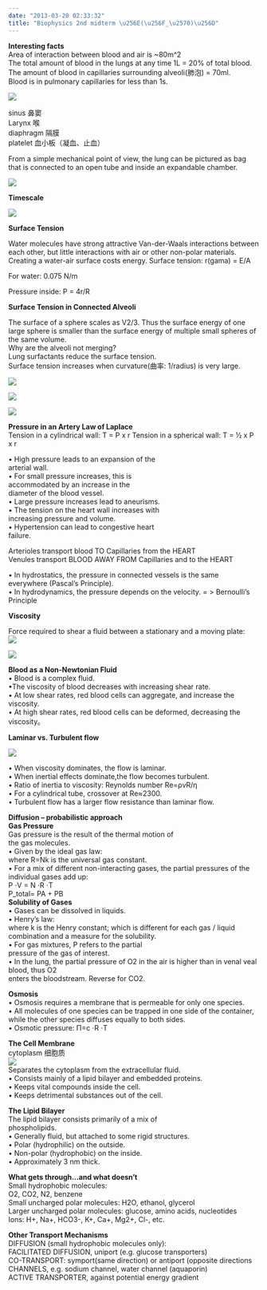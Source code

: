 ```yaml
---
date: "2013-03-20 02:33:32"
title: "Biophysics 2nd midterm \u256E(\u256F_\u2570)\u256D"
---
```


**Interesting facts**  
 Area of interaction between blood and air is ~80m^2  
 The total amount of blood in the lungs at any time 1L = 20% of total blood.  
 The amount of blood in capillaries surrounding alveoli(肺泡) = 70ml.  
 Blood is in pulmonary capillaries for less than 1s.

![](https://architech-blog.s3-ap-southeast-1.amazonaws.com/content/images/uploads/2013/03/si55550999_ma.jpg)

sinus 鼻窦  
 Larynx 喉  
 diaphragm 隔膜  
 platelet 血小板（凝血、止血）

From a simple mechanical point of view, the lung can be pictured as bag that is connected to an open tube and inside an expandable chamber.

![](https://architech-blog.s3-ap-southeast-1.amazonaws.com/content/images/uploads/2013/03/Screen-Shot-2013-03-19-at-10.20.46-PM.png)

**Timescale**

![](https://architech-blog.s3-ap-southeast-1.amazonaws.com/content/images/uploads/2013/03/Screen-Shot-2013-03-19-at-10.28.28-PM.png)

**Surface Tension**

Water molecules have strong attractive Van-der-Waals interactions between each other, but little interactions with air or other non-polar materials. Creating a water-air surface costs energy. Surface tension: r(gama) = E/A

For water: 0.075 N/m

Pressure inside: P = 4r/R

**Surface Tension in Connected Alveoli**

The surface of a sphere scales as V2/3. Thus the surface energy of one large sphere is smaller than the surface energy of multiple small spheres of the same volume.  
 Why are the alveoli not merging?  
 Lung surfactants reduce the surface tension.  
 Surface tension increases when curvature(曲率: 1/radius) is very large.

![](https://architech-blog.s3-ap-southeast-1.amazonaws.com/content/images/uploads/2013/03/Screen-Shot-2013-03-19-at-10.53.48-PM.png)

![](https://architech-blog.s3-ap-southeast-1.amazonaws.com/content/images/uploads/2013/03/Screen-Shot-2013-03-19-at-11.24.34-PM.png)

![](https://architech-blog.s3-ap-southeast-1.amazonaws.com/content/images/uploads/2013/03/Screen-Shot-2013-03-19-at-11.38.39-PM.png)

**Pressure in an Artery Law of Laplace**  
 Tension in a cylindrical wall: T = P x r Tension in a spherical wall: T = ½ x P x r

• High pressure leads to an expansion of the  
 arterial wall.  
 • For small pressure increases, this is  
 accommodated by an increase in the  
 diameter of the blood vessel.  
 • Large pressure increases lead to aneurisms.  
 • The tension on the heart wall increases with  
 increasing pressure and volume.  
 • Hypertension can lead to congestive heart  
 failure.

Arterioles transport blood TO Capillaries from the HEART  
 Venules transport BLOOD AWAY FROM Capillaries and to the HEART

• In hydrostatics, the pressure in connected vessels is the same everywhere (Pascal’s Principle).  
 • In hydrodynamics, the pressure depends on the velocity. = > Bernoulli’s Principle

**Viscosity**

Force required to shear a fluid between a stationary and a moving plate:  
![](https://architech-blog.s3-ap-southeast-1.amazonaws.com/content/images/uploads/2013/03/Screen-Shot-2013-03-20-at-12.15.42-AM.png)

![](https://architech-blog.s3-ap-southeast-1.amazonaws.com/content/images/uploads/2013/03/Screen-Shot-2013-03-20-at-12.24.36-AM.png)

**Blood as a Non-Newtonian Fluid**  
 • Blood is a complex fluid.  
 •The viscosity of blood decreases with increasing shear rate.  
 • At low shear rates, red blood cells can aggregate, and increase the viscosity.  
 • At high shear rates, red blood cells can be deformed, decreasing the viscosity。

**Laminar vs. Turbulent flow**

![](https://architech-blog.s3-ap-southeast-1.amazonaws.com/content/images/uploads/2013/03/Screen-Shot-2013-03-20-at-12.29.02-AM.png)

• When viscosity dominates, the flow is laminar.  
 • When inertial effects dominate,the flow becomes turbulent.  
 • Ratio of inertia to viscosity: Reynolds number Re=ρvR/η  
 • For a cylindrical tube, crossover at Re≈2300.  
 • Turbulent flow has a larger flow resistance than laminar flow.

**Diffusion – probabilistic approach**  
**Gas Pressure**  
 Gas pressure is the result of the thermal motion of  
 the gas molecules.  
 • Given by the ideal gas law:  
 where R=Nk is the universal gas constant.  
 • For a mix of different non-interacting gases, the partial pressures of the individual gases add up:  
 P ⋅V = N ⋅R ⋅T  
 P_total= PA + PB  
**Solubility of Gases**  
 • Gases can be dissolved in liquids.  
 • Henry’s law:  
 where k is the Henry constant; which is different for each gas / liquid combination and a measure for the solubility.  
 • For gas mixtures, P refers to the partial  
 pressure of the gas of interest.  
 • In the lung, the partial pressure of O2 in the air is higher than in venal veal blood, thus O2  
 enters the bloodstream. Reverse for CO2.

**Osmosis**  
 • Osmosis requires a membrane that is permeable for only one species.  
 • All molecules of one species can be trapped in one side of the container, while the other species diffuses equally to both sides.  
 • Osmotic pressure: Π=c ⋅R ⋅T

**The Cell Membrane**  
 cytoplasm 细胞质  
![](https://architech-blog.s3-ap-southeast-1.amazonaws.com/content/images/uploads/2013/03/Screen-Shot-2013-03-20-at-2.22.47-AM.png)  
 Separates the cytoplasm from the extracellular fluid.  
 • Consists mainly of a lipid bilayer and embedded proteins.  
 • Keeps vital compounds inside the cell.  
 • Keeps detrimental substances out of the cell.

**The Lipid Bilayer**  
 The lipid bilayer consists primarily of a mix of  
 phospholipids.  
 • Generally fluid, but attached to some rigid structures.  
 • Polar (hydrophilic) on the outside.  
 • Non-polar (hydrophobic) on the inside.  
 • Approximately 3 nm thick.

**What gets through…and what doesn’t**  
 Small hydrophobic molecules:  
 O2, CO2, N2, benzene  
 Small uncharged polar molecules: H2O, ethanol, glycerol  
 Larger uncharged polar molecules: glucose, amino acids, nucleotides  
 Ions: H+, Na+, HCO3-, K+, Ca+, Mg2+, Cl-, etc.

**Other Transport Mechanisms**  
 DIFFUSION (small hydrophobic molecules only):  
 FACILITATED DIFFUSION, uniport (e.g. glucose transporters)  
 CO-TRANSPORT: symport(same direction) or antiport (opposite directions  
 CHANNELS, e.g. sodium channel, water channel (aquaporin)  
 ACTIVE TRANSPORTER, against potential energy gradient
